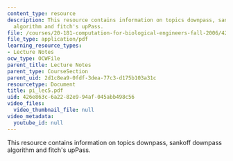 ```yaml
---
content_type: resource
description: This resource contains information on topics downpass, sankoff downpass
  algorithm and fitch's upPass.
file: /courses/20-181-computation-for-biological-engineers-fall-2006/426e863c6a2282e994af045abb498c56_pi_lec5.pdf
file_type: application/pdf
learning_resource_types:
- Lecture Notes
ocw_type: OCWFile
parent_title: Lecture Notes
parent_type: CourseSection
parent_uid: 2d1c8ea9-0fdf-3dea-77c3-d175b103a31c
resourcetype: Document
title: pi_lec5.pdf
uid: 426e863c-6a22-82e9-94af-045abb498c56
video_files:
  video_thumbnail_file: null
video_metadata:
  youtube_id: null
---
```

This resource contains information on topics downpass, sankoff downpass algorithm and fitch's upPass.


